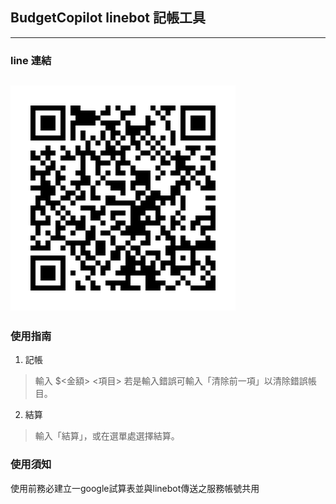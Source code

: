 ## BudgetCopilot linebot 記帳工具
---
### line 連結
![qrcode](./332fwgdk.png)
---
### 使用指南

1. 記帳
> 輸入 $<金額> <項目>
> 若是輸入錯誤可輸入「清除前一項」以清除錯誤帳目。
2. 結算
> 輸入「結算」，或在選單處選擇結算。

### 使用須知
使用前務必建立一google試算表並與linebot傳送之服務帳號共用
